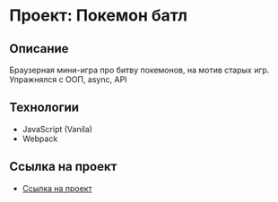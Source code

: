 # Проект: Покемон батл

## Описание
Браузерная мини-игра про битву покемонов, на мотив старых игр.
Упражнялся с ООП, async, API

## Технологии
* JavaScript (Vanila)
* Webpack

## Ссылка на проект
* [Ссылка на проект](https://kazakovas.github.io/Pokemon-Battle/)

